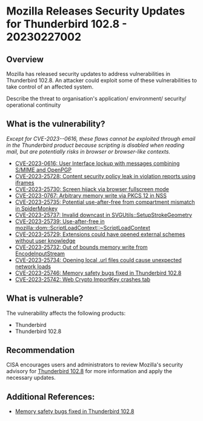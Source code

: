 # Mozilla Releases Security Updates for Thunderbird 102.8 - 20230227002

## Overview
Mozilla has released security updates to address vulnerabilities in Thunderbird 102.8. An attacker could exploit some of these vulnerabilities to take control of an affected system.

Describe the threat to organisation's application/ environment/ security/ operational continuity

## What is the vulnerability?
*Except for CVE-2023--0616, these flaws cannot be exploited through email in the Thunderbird product because scripting is disabled when reading mail, but are potentially risks in browser or browser-like contexts.*
- [CVE-2023-0616: User Interface lockup with messages combining S/MIME and OpenPGP](https://www.mozilla.org/en-US/security/advisories/mfsa2023-07/#CVE-2023-0616)
- [CVE-2023-25728: Content security policy leak in violation reports using iframes](https://www.mozilla.org/en-US/security/advisories/mfsa2023-07/#CVE-2023-25728)
- [CVE-2023-25730: Screen hijack via browser fullscreen mode](https://www.mozilla.org/en-US/security/advisories/mfsa2023-07/#CVE-2023-25730)
- [CVE-2023-0767: Arbitrary memory write via PKCS 12 in NSS](https://www.mozilla.org/en-US/security/advisories/mfsa2023-07/#CVE-2023-0767)
- [CVE-2023-25735: Potential use-after-free from compartment mismatch in SpiderMonkey](https://www.mozilla.org/en-US/security/advisories/mfsa2023-07/#CVE-2023-25735)
- [CVE-2023-25737: Invalid downcast in SVGUtils::SetupStrokeGeometry](https://www.mozilla.org/en-US/security/advisories/mfsa2023-07/#CVE-2023-25737)
- [CVE-2023-25739: Use-after-free in mozilla::dom::ScriptLoadContext::~ScriptLoadContext](https://www.mozilla.org/en-US/security/advisories/mfsa2023-07/#CVE-2023-25739)
- [CVE-2023-25729: Extensions could have opened external schemes without user knowledge](https://www.mozilla.org/en-US/security/advisories/mfsa2023-07/#CVE-2023-25729)
- [CVE-2023-25732: Out of bounds memory write from EncodeInputStream](https://www.mozilla.org/en-US/security/advisories/mfsa2023-07/#CVE-2023-25732)
- [CVE-2023-25734: Opening local .url files could cause unexpected network loads](https://www.mozilla.org/en-US/security/advisories/mfsa2023-07/#CVE-2023-25734)
- [CVE-2023-25746: Memory safety bugs fixed in Thunderbird 102.8](https://www.mozilla.org/en-US/security/advisories/mfsa2023-07/#CVE-2023-25746)
- [CVE-2023-25742: Web Crypto ImportKey crashes tab](https://www.mozilla.org/en-US/security/advisories/mfsa2023-07/#CVE-2023-25742)



## What is vulnerable? 
The vulnerability affects the following products:
- Thunderbird
- Thunderbird 102.8

## Recommendation
CISA encourages users and administrators to review Mozilla's security advisory for [Thunderbird 102.8](https://www.mozilla.org/en-US/security/advisories/mfsa2023-07/ "Thunderbird 102.8") for more information and apply the necessary updates.

## Additional References:
-   [Memory safety bugs fixed in Thunderbird 102.8](https://bugzilla.mozilla.org/buglist.cgi?bug_id=1544127%2C1762368%2C1789449%2C1803628%2C1810536)
